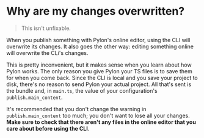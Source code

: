 # Why are my changes overwritten?

> This isn't unfixable.

When you publish something with Pylon's online editor, using the CLI will overwrite its changes. It also goes the other way: editing something online will overwrite the CLi's changes.

This is pretty inconvenient, but it makes sense when you learn about how Pylon works. The only reason you give Pylon your TS files is to save them for when you come back. Since the CLI is local and you save your project to disk, there's no reason to send Pylon your actual project. All that's sent is the bundle and, in `main.ts`, the value of your configuration's `publish.main_content`.

It's recommended that you don't change the warning in `publish.main_content` too much; you don't want to lose all your changes. **Make sure to check that there aren't any files in the online editor that you care about before using the CLI**.
